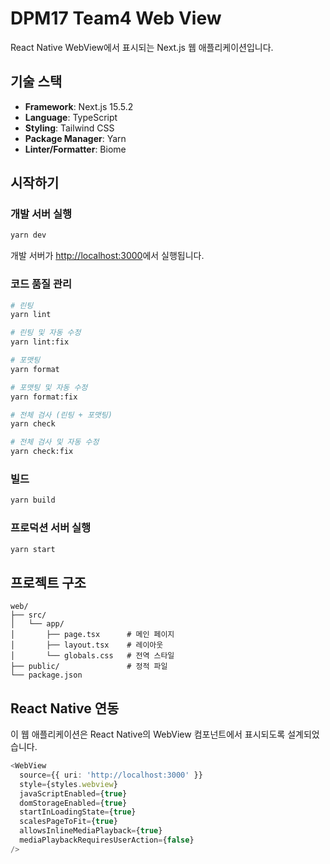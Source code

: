 # DPM17 Team4 Web View

React Native WebView에서 표시되는 Next.js 웹 애플리케이션입니다.

## 기술 스택

- **Framework**: Next.js 15.5.2
- **Language**: TypeScript
- **Styling**: Tailwind CSS
- **Package Manager**: Yarn
- **Linter/Formatter**: Biome

## 시작하기

### 개발 서버 실행

```bash
yarn dev
```

개발 서버가 [http://localhost:3000](http://localhost:3000)에서 실행됩니다.

### 코드 품질 관리

```bash
# 린팅
yarn lint

# 린팅 및 자동 수정
yarn lint:fix

# 포맷팅
yarn format

# 포맷팅 및 자동 수정
yarn format:fix

# 전체 검사 (린팅 + 포맷팅)
yarn check

# 전체 검사 및 자동 수정
yarn check:fix
```

### 빌드

```bash
yarn build
```

### 프로덕션 서버 실행

```bash
yarn start
```

## 프로젝트 구조

```
web/
├── src/
│   └── app/
│       ├── page.tsx      # 메인 페이지
│       ├── layout.tsx    # 레이아웃
│       └── globals.css   # 전역 스타일
├── public/               # 정적 파일
└── package.json
```

## React Native 연동

이 웹 애플리케이션은 React Native의 WebView 컴포넌트에서 표시되도록 설계되었습니다.

```typescript
<WebView
  source={{ uri: 'http://localhost:3000' }}
  style={styles.webview}
  javaScriptEnabled={true}
  domStorageEnabled={true}
  startInLoadingState={true}
  scalesPageToFit={true}
  allowsInlineMediaPlayback={true}
  mediaPlaybackRequiresUserAction={false}
/>
```
